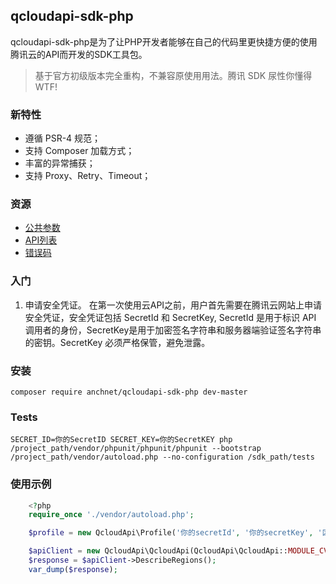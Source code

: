 ## qcloudapi-sdk-php

qcloudapi-sdk-php是为了让PHP开发者能够在自己的代码里更快捷方便的使用腾讯云的API而开发的SDK工具包。

> 基于官方初级版本完全重构，不兼容原使用用法。腾讯 SDK 尿性你懂得 WTF!

### 新特性

 - 遵循 PSR-4 规范；
 - 支持 Composer 加载方式；
 - 丰富的异常捕获；
 - 支持 Proxy、Retry、Timeout；

### 资源

* [公共参数](http://wiki.qcloud.com/wiki/%E5%85%AC%E5%85%B1%E5%8F%82%E6%95%B0)
* [API列表](http://wiki.qcloud.com/wiki/API)
* [错误码](http://wiki.qcloud.com/wiki/%E9%94%99%E8%AF%AF%E7%A0%81)

### 入门

1. 申请安全凭证。
在第一次使用云API之前，用户首先需要在腾讯云网站上申请安全凭证，安全凭证包括 SecretId 和 SecretKey, SecretId 是用于标识 API 调用者的身份，SecretKey是用于加密签名字符串和服务器端验证签名字符串的密钥。SecretKey 必须严格保管，避免泄露。

### 安装

```shell
composer require anchnet/qcloudapi-sdk-php dev-master
```

### Tests

```shell
SECRET_ID=你的SecretID SECRET_KEY=你的SecretKEY php /project_path/vendor/phpunit/phpunit/phpunit --bootstrap /project_path/vendor/autoload.php --no-configuration /sdk_path/tests
```

### 使用示例

```php
    <?php
    require_once './vendor/autoload.php';

    $profile = new QcloudApi\Profile('你的secretId', '你的secretKey', '区域参数');

    $apiClient = new QcloudApi\QcloudApi(QcloudApi\QcloudApi::MODULE_CVM, $profile);
    $response = $apiClient->DescribeRegions();
    var_dump($response);
```
